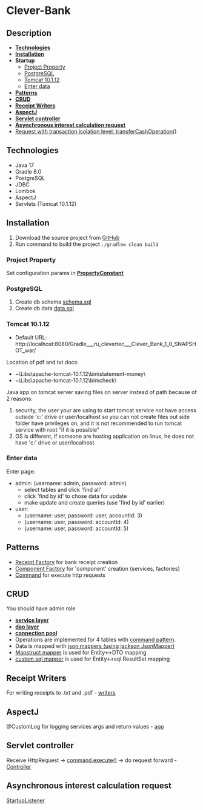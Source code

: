 # Clever-Bank

## Description
- **[Technologies](#Technologies)**
- **[Installation](#Installation)**
- **Startup**
  - [Project Property](#Property)
  - [PostgreSQL](#StartupPostgreSQL)
  - [Tomcat 10.1.12](#StartupTomcat)
  - [Enter data](#Enterdata)
- **[Patterns](#Patterns)**
- **[CRUD](#CRUD)** 
- **[Receipt Writers](#writers)**
- **[AspectJ](#AspectJ)**
- **[Servlet controller](#Servlet)**
- **[Asynchronous interest calculation request](#AsynchronousRequest)**
- [Request with transaction isolation level: transferCashOperation()](src/main/java/ru/clevertec/cleverbank/service/impl/AccountTransactionServiceImpl.java)

##  <a id="Technologies"></a> Technologies
- Java 17
- Gradle 8.0
- PostgreSQL
- JDBC
- Lombok
- AspectJ
- Servlets (Tomcat 10.1.12)

## <a id="Installation"></a> Installation

1. Download the source project from [GitHub](https://github.com/KiokK/)
2. Run command to build the project ```./gradlew clean build```

### <a id="Property"></a>Project Property
Set configuration params in **[PropertyConstant](src/main/java/ru/clevertec/cleverbank/configs/PropertyConstant.java)**

### <a id="StartupPostgreSQL"></a> PostgreSQL

1. Create db schema [schema.sql](src/main/java/resources/schema.sql)
2. Create db data [data.sql](src/main/java/resources/data.sql)

### <a id="StartupTomcat"></a> Tomcat 10.1.12

- Default URL: http://localhost:8080/Gradle___ru_clevertec___Clever_Bank_1_0_SNAPSHOT_war/

Location of pdf and txt docs:
- ~\Libs\apache-tomcat-10.1.12\bin\statement-money\
- ~\Libs\apache-tomcat-10.1.12\bin\check\

Java app on tomcat server saving files on server instead of path because of 2 reasons:

1. security, the user your are using to start tomcat service not have access outside 'c:' drive or user/localhost so you can not create files out side folder have privileges on, and it is not recommended to run tomcat service with root "if it is possible"
2. OS is different, if someone are hosting application on linux, he does not have 'c:' drive or user/localhost

### <a id="Enterdata"></a> Enter data
 Enter page:
 - admin: (username: admin, password: admin) 
   - select tables and click 'find all'
   - click 'find by id' to chose data for update
   - make update and create queries (use 'find by id' earlier)
 - user: 
   - (username: user, password: user, accountId: 3)
   - (username: user, password: accountId: 4)
   - (username: user, password: accountId: 5)

##  <a id="Patterns"></a> Patterns
- [Receipt Factory](src/main/java/ru/clevertec/cleverbank/factory/ReceiptFactory.java) for bank receipt creation
- [Component Factory](src/main/java/ru/clevertec/cleverbank/configs/container/ComponentFactory.java) for 'component' creation (services, factories)
- [Command](src/main/java/ru/clevertec/cleverbank/command/Command.java) for execute http requests

##  <a id="CRUD"></a> CRUD
You should have admin role
- **[service layer](src/main/java/ru/clevertec/cleverbank/service/)**
- **[dao layer](src/main/java/ru/clevertec/cleverbank/dao/)**
- **[connection pool](src/main/java/ru/clevertec/cleverbank/configs/connection/DataSource.java)**
- Operations are implemented for 4 tables with [command pattern](src/main/java/ru/clevertec/cleverbank/command/impl/admin/). 
- Data is mapped with [json mappers (using jackson JsonMapper)](src/main/java/ru/clevertec/cleverbank/mapper/json/)
- [Mapstruct mapper](src/main/java/ru/clevertec/cleverbank/mapper/impl/) is used for Entity<->DTO mapping
- [custom sql mapper](src/main/java/ru/clevertec/cleverbank/mapper/sql/) is used for Entity<->sql ResultSet mapping

##  <a id="writers"></a> Receipt Writers
For writing receipts to .txt and .pdf - [writers](src/main/java/ru/clevertec/cleverbank/writer/)

##  <a id="AspectJ"></a> AspectJ
@CustomLog for logging services args and return values - [aop](src/main/java/ru/clevertec/cleverbank/aop/)

##  <a id="Servlet"></a> Servlet controller
Receive HttpRequest -> [command.execute()](src/main/java/ru/clevertec/cleverbank/command/Command.java)  -> do request forward - [Controller](src/main/java/ru/clevertec/cleverbank/controller/Controller.java)

##  <a id="AsynchronousRequest"></a> Asynchronous interest calculation request
[StartupListener](src/main/java/ru/clevertec/cleverbank/listener/StartupListener.java)
